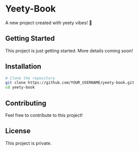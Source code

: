 # Yeety-Book

A new project created with yeety vibes! 🚀

## Getting Started

This project is just getting started. More details coming soon!

## Installation

```bash
# Clone the repository
git clone https://github.com/YOUR_USERNAME/yeety-book.git
cd yeety-book
```

## Contributing

Feel free to contribute to this project!

## License

This project is private.
